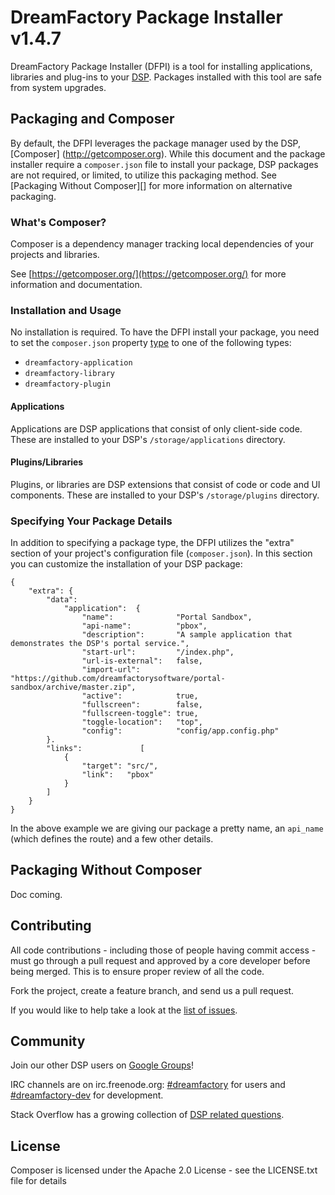 # DreamFactory Package Installer v1.4.7

DreamFactory Package Installer (DFPI) is a tool for installing applications,
libraries and plug-ins to your [DSP](https://github.com/dreamfactorysoftware/dsp-core).
Packages installed with this tool are safe from system upgrades.

## Packaging and Composer

By default, the DFPI leverages the package manager used by the DSP, [Composer]
(http://getcomposer.org). While this document and the package installer
require a `composer.json` file to install your package, DSP packages are not
required, or limited, to utilize this packaging method. See [Packaging
Without Composer][] for more information on alternative packaging.

### What's Composer?

Composer is a dependency manager tracking local dependencies of your projects and libraries.

See [https://getcomposer.org/](https://getcomposer.org/) for more information and documentation.

### Installation and Usage

No installation is required. To have the DFPI install your package,
you need to set the `composer.json` property [type](http://getcomposer.org/doc/04-schema.md#type) to one of the
following types:

 * `dreamfactory-application`
 * `dreamfactory-library`
 * `dreamfactory-plugin`

#### Applications

Applications are DSP applications that consist of only client-side code. These are installed to your
DSP's `/storage/applications` directory.

#### Plugins/Libraries

Plugins, or libraries are DSP extensions that consist of code or code and UI components. These are installed to your
DSP's `/storage/plugins` directory.

### Specifying Your Package Details

In addition to specifying a package type, the DFPI utilizes the "extra"
section of your project's configuration file (`composer.json`). In this section
you can customize the installation of your DSP package:

    {
        "extra": {
        	"data":
        		"application":	{
					"name":              "Portal Sandbox",
					"api-name":          "pbox",
					"description":       "A sample application that demonstrates the DSP's portal service.",
					"start-url":         "/index.php",
					"url-is-external":   false,
					"import-url":        "https://github.com/dreamfactorysoftware/portal-sandbox/archive/master.zip",
					"active":            true,
					"fullscreen":        false,
					"fullscreen-toggle": true,
					"toggle-location":   "top",
					"config":            "config/app.config.php"
			}.
			"links":             [
				{
					"target": "src/",
					"link":   "pbox"
				}
			]
        }
    }

In the above example we are giving our package a pretty name,
an `api_name` (which defines the route) and a few other details.

## Packaging Without Composer

Doc coming.

## Contributing

All code contributions - including those of people having commit access -
must go through a pull request and approved by a core developer before being
merged. This is to ensure proper review of all the code.

Fork the project, create a feature branch, and send us a pull request.

If you would like to help take a look at the [list of issues](http://github.com/dreamfactorysoftware/dsp-core/issues).

## Community

Join our other DSP users on [Google Groups](https://groups.google.com/forum/#!forum/dsp-devs)!

IRC channels are on irc.freenode.org: [#dreamfactory](irc://irc.freenode.org/dreamfactory)
for users and [#dreamfactory-dev](irc://irc.freenode.org/dreamfactory-dev) for
development.

Stack Overflow has a growing collection of
[DSP related questions](http://stackoverflow.com/questions/tagged/dreamfactory-dsp).

## License

Composer is licensed under the Apache 2.0 License - see the LICENSE.txt file
for details
